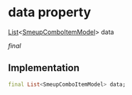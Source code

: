 


# data property






[List](https://api.flutter.dev/flutter/dart-core/List-class.html)&lt;[SmeupComboItemModel](../../smeup_models_widgets_smeup_combo_item_model/SmeupComboItemModel-class.md)> data
  
_final_






## Implementation

```dart
final List<SmeupComboItemModel> data;


```







